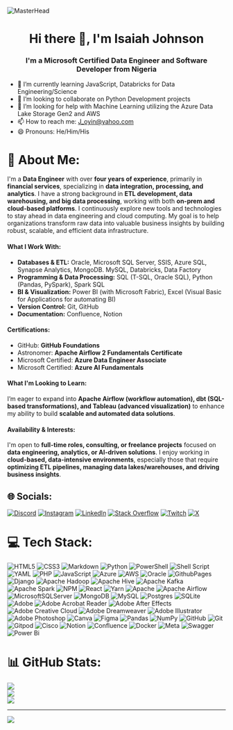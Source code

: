 ![MasterHead](https://github.com/GraFreak0/README.md/blob/main/Cover%20page.gif)

<h1 align="center">Hi there 👋, I'm Isaiah Johnson </h1>
<h3 align="center">I'm a Microsoft Certified Data Engineer and Software Developer from Nigeria</h3>

- 🌱 I’m currently learning JavaScript, Databricks for Data Engineering/Science
- 👯 I’m looking to collaborate on Python Development projects
- 🤔 I’m looking for help with Machine Learning utilizing the Azure Data Lake Storage Gen2 and AWS
- 📫 How to reach me: J_oyin@yahoo.com
- 😄 Pronouns: He/Him/His

# 💫 **About Me:**
I'm a **Data Engineer** with over **four years of experience**, primarily in **financial services**, specializing in **data integration, processing, and analytics**. I have a strong background in **ETL development, data warehousing, and big data processing**, working with both **on-prem and cloud-based platforms**. I continuously explore new tools and technologies to stay ahead in data engineering and cloud computing. My goal is to help organizations transform raw data into valuable business insights by building robust, scalable, and efficient data infrastructure.

#### **What I Work With:**  
- **Databases & ETL:** Oracle, Microsoft SQL Server, SSIS, Azure SQL, Synapse Analytics, MongoDB. MySQL, Databricks, Data Factory
- **Programming & Data Processing:** SQL (T-SQL, Oracle SQL), Python (Pandas, PySpark), Spark SQL  
- **BI & Visualization:** Power BI (with Microsoft Fabric), Excel (Visual Basic for Applications for automating BI)
- **Version Control:** Git, GitHub
- **Documentation:** Confluence, Notion

#### **Certifications:**  
- GitHub: **GitHub Foundations**
- Astronomer: **Apache Airflow 2 Fundamentals Certificate**
- Microsoft Certified: **Azure Data Engineer Associate**  
- Microsoft Certified: **Azure AI Fundamentals**  

#### **What I'm Looking to Learn:**  
I’m eager to expand into **Apache Airflow (workflow automation), dbt (SQL-based transformations), and Tableau (advanced visualization)** to enhance my ability to build **scalable and automated data solutions**.  

#### **Availability & Interests:**  
I'm open to **full-time roles, consulting, or freelance projects** focused on **data engineering, analytics, or AI-driven solutions**. I enjoy working in **cloud-based, data-intensive environments**, especially those that require **optimizing ETL pipelines, managing data lakes/warehouses, and driving business insights**.  

## 🌐 **Socials:**
[![Discord](https://img.shields.io/badge/Discord-%237289DA.svg?logo=discord&logoColor=white)](https://discord.gg/grafreak0) [![Instagram](https://img.shields.io/badge/Instagram-%23E4405F.svg?logo=Instagram&logoColor=white)](https://instagram.com/grafreak0) [![LinkedIn](https://img.shields.io/badge/LinkedIn-%230077B5.svg?logo=linkedin&logoColor=white)](https://linkedin.com/in/grafreak0) [![Stack Overflow](https://img.shields.io/badge/-Stackoverflow-FE7A16?logo=stack-overflow&logoColor=white)](https://stackoverflow.com/users/grafreak0) [![Twitch](https://img.shields.io/badge/Twitch-%239146FF.svg?logo=Twitch&logoColor=white)](https://twitch.tv/grafreak0) [![X](https://img.shields.io/badge/X-black.svg?logo=X&logoColor=white)](https://x.com/grafreak00) 

# 💻 Tech Stack:
![HTML5](https://img.shields.io/badge/html5-%23E34F26.svg?style=plastic&logo=html5&logoColor=white) ![CSS3](https://img.shields.io/badge/css3-%231572B6.svg?style=plastic&logo=css3&logoColor=white) ![Markdown](https://img.shields.io/badge/markdown-%23000000.svg?style=plastic&logo=markdown&logoColor=white) ![Python](https://img.shields.io/badge/python-3670A0?style=plastic&logo=python&logoColor=ffdd54) ![PowerShell](https://img.shields.io/badge/PowerShell-%235391FE.svg?style=plastic&logo=powershell&logoColor=white) ![Shell Script](https://img.shields.io/badge/shell_script-%23121011.svg?style=plastic&logo=gnu-bash&logoColor=white) ![YAML](https://img.shields.io/badge/yaml-%23ffffff.svg?style=plastic&logo=yaml&logoColor=151515) ![PHP](https://img.shields.io/badge/php-%23777BB4.svg?style=plastic&logo=php&logoColor=white) ![JavaScript](https://img.shields.io/badge/javascript-%23323330.svg?style=plastic&logo=javascript&logoColor=%23F7DF1E) ![Azure](https://img.shields.io/badge/azure-%230072C6.svg?style=plastic&logo=microsoftazure&logoColor=white) ![AWS](https://img.shields.io/badge/AWS-%23FF9900.svg?style=plastic&logo=amazon-aws&logoColor=white) ![Oracle](https://img.shields.io/badge/Oracle-F80000?style=plastic&logo=oracle&logoColor=white) ![GithubPages](https://img.shields.io/badge/github%20pages-121013?style=plastic&logo=github&logoColor=white) ![Django](https://img.shields.io/badge/django-%23092E20.svg?style=plastic&logo=django&logoColor=white) ![Apache Hadoop](https://img.shields.io/badge/Apache%20Hadoop-66CCFF?style=plastic&logo=apachehadoop&logoColor=black) ![Apache Hive](https://img.shields.io/badge/Apache%20Hive-FDEE21?style=plastic&logo=apachehive&logoColor=black) ![Apache Kafka](https://img.shields.io/badge/Apache%20Kafka-000?style=plastic&logo=apachekafka) ![Apache Spark](https://img.shields.io/badge/Apache%20Spark-FDEE21?style=plastic&logo=apachespark&logoColor=black) ![NPM](https://img.shields.io/badge/NPM-%23CB3837.svg?style=plastic&logo=npm&logoColor=white) ![React](https://img.shields.io/badge/react-%2320232a.svg?style=plastic&logo=react&logoColor=%2361DAFB) ![Yarn](https://img.shields.io/badge/yarn-%232C8EBB.svg?style=plastic&logo=yarn&logoColor=white) ![Apache](https://img.shields.io/badge/apache-%23D42029.svg?style=plastic&logo=apache&logoColor=white) ![Apache Airflow](https://img.shields.io/badge/Apache%20Airflow-017CEE?style=plastic&logo=Apache%20Airflow&logoColor=white) ![MicrosoftSQLServer](https://img.shields.io/badge/Microsoft%20SQL%20Server-CC2927?style=plastic&logo=microsoft%20sql%20server&logoColor=white) ![MongoDB](https://img.shields.io/badge/MongoDB-%234ea94b.svg?style=plastic&logo=mongodb&logoColor=white) ![MySQL](https://img.shields.io/badge/mysql-4479A1.svg?style=plastic&logo=mysql&logoColor=white) ![Postgres](https://img.shields.io/badge/postgres-%23316192.svg?style=plastic&logo=postgresql&logoColor=white) ![SQLite](https://img.shields.io/badge/sqlite-%2307405e.svg?style=plastic&logo=sqlite&logoColor=white) ![Adobe](https://img.shields.io/badge/adobe-%23FF0000.svg?style=plastic&logo=adobe&logoColor=white) ![Adobe Acrobat Reader](https://img.shields.io/badge/Adobe%20Acrobat%20Reader-EC1C24.svg?style=plastic&logo=Adobe%20Acrobat%20Reader&logoColor=white) ![Adobe After Effects](https://img.shields.io/badge/Adobe%20After%20Effects-9999FF.svg?style=plastic&logo=Adobe%20After%20Effects&logoColor=white) ![Adobe Creative Cloud](https://img.shields.io/badge/Adobe%20Creative%20Cloud-DA1F26.svg?style=plastic&logo=Adobe%20Creative%20Cloud&logoColor=white) ![Adobe Dreamweaver](https://img.shields.io/badge/Adobe%20Dreamweaver-FF61F6.svg?style=plastic&logo=Adobe%20Dreamweaver&logoColor=white) ![Adobe Illustrator](https://img.shields.io/badge/adobe%20illustrator-%23FF9A00.svg?style=plastic&logo=adobe%20illustrator&logoColor=white) ![Adobe Photoshop](https://img.shields.io/badge/adobe%20photoshop-%2331A8FF.svg?style=plastic&logo=adobe%20photoshop&logoColor=white) ![Canva](https://img.shields.io/badge/Canva-%2300C4CC.svg?style=plastic&logo=Canva&logoColor=white) ![Figma](https://img.shields.io/badge/figma-%23F24E1E.svg?style=plastic&logo=figma&logoColor=white) ![Pandas](https://img.shields.io/badge/pandas-%23150458.svg?style=plastic&logo=pandas&logoColor=white) ![NumPy](https://img.shields.io/badge/numpy-%23013243.svg?style=plastic&logo=numpy&logoColor=white) ![GitHub](https://img.shields.io/badge/github-%23121011.svg?style=plastic&logo=github&logoColor=white) ![Git](https://img.shields.io/badge/git-%23F05033.svg?style=plastic&logo=git&logoColor=white) ![Gitpod](https://img.shields.io/badge/gitpod-f06611.svg?style=plastic&logo=gitpod&logoColor=white) ![Cisco](https://img.shields.io/badge/cisco-%23049fd9.svg?style=plastic&logo=cisco&logoColor=black) ![Notion](https://img.shields.io/badge/Notion-%23000000.svg?style=plastic&logo=notion&logoColor=white) ![Confluence](https://img.shields.io/badge/confluence-%23172BF4.svg?style=plastic&logo=confluence&logoColor=white) ![Docker](https://img.shields.io/badge/docker-%230db7ed.svg?style=plastic&logo=docker&logoColor=white) ![Meta](https://img.shields.io/badge/Meta-%230467DF.svg?style=plastic&logo=Meta&logoColor=white) ![Swagger](https://img.shields.io/badge/-Swagger-%23Clojure?style=plastic&logo=swagger&logoColor=white) ![Power Bi](https://img.shields.io/badge/power_bi-F2C811?style=plastic&logo=powerbi&logoColor=black) 
# 📊 GitHub Stats:
![](https://github-readme-stats.vercel.app/api?username=grafreak0&theme=dark&hide_border=false&include_all_commits=false&count_private=false)<br/>
![](https://github-readme-streak-stats.herokuapp.com/?user=grafreak0&theme=dark&hide_border=false)<br/>
![](https://github-readme-stats.vercel.app/api/top-langs/?username=grafreak0&theme=dark&hide_border=false&include_all_commits=false&count_private=false&layout=compact)

---
[![](https://visitcount.itsvg.in/api?id=grafreak0&icon=2&color=3)](https://visitcount.itsvg.in)

<!-- Proudly created with GPRM ( https://gprm.itsvg.in ) -->
